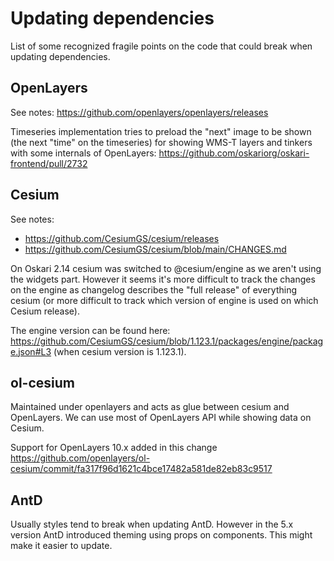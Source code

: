# Updating dependencies

List of some recognized fragile points on the code that could break when updating dependencies.

## OpenLayers

See notes: https://github.com/openlayers/openlayers/releases

Timeseries implementation tries to preload the "next" image to be shown (the next "time" on the timeseries) for showing WMS-T layers and tinkers with some internals of OpenLayers: https://github.com/oskariorg/oskari-frontend/pull/2732

## Cesium

See notes:
- https://github.com/CesiumGS/cesium/releases
- https://github.com/CesiumGS/cesium/blob/main/CHANGES.md

On Oskari 2.14 cesium was switched to @cesium/engine as we aren't using the widgets part. However it seems it's more difficult to track the changes on the engine as changelog describes the "full release" of everything cesium (or more difficult to track which version of engine is used on which Cesium release).

The engine version can be found here: https://github.com/CesiumGS/cesium/blob/1.123.1/packages/engine/package.json#L3 (when cesium version is 1.123.1).

## ol-cesium

Maintained under openlayers and acts as glue between cesium and OpenLayers. We can use most of OpenLayers API while showing data on Cesium.

Support for OpenLayers 10.x added in this change https://github.com/openlayers/ol-cesium/commit/fa317f96d1621c4bce17482a581de82eb83c9517

## AntD

Usually styles tend to break when updating AntD. However in the 5.x version AntD introduced theming using props on components. This might make it easier to update.
